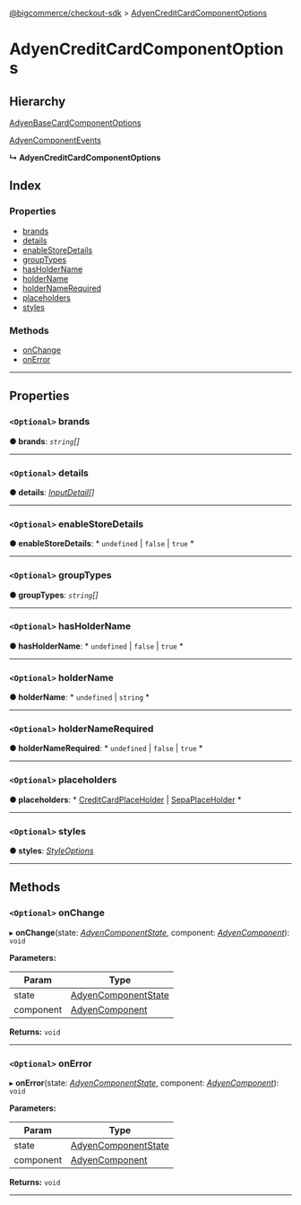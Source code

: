 [@bigcommerce/checkout-sdk](../README.md) > [AdyenCreditCardComponentOptions](../interfaces/adyencreditcardcomponentoptions.md)

# AdyenCreditCardComponentOptions

## Hierarchy

 [AdyenBaseCardComponentOptions](adyenbasecardcomponentoptions.md)

 [AdyenComponentEvents](adyencomponentevents.md)

**↳ AdyenCreditCardComponentOptions**

## Index

### Properties

* [brands](adyencreditcardcomponentoptions.md#brands)
* [details](adyencreditcardcomponentoptions.md#details)
* [enableStoreDetails](adyencreditcardcomponentoptions.md#enablestoredetails)
* [groupTypes](adyencreditcardcomponentoptions.md#grouptypes)
* [hasHolderName](adyencreditcardcomponentoptions.md#hasholdername)
* [holderName](adyencreditcardcomponentoptions.md#holdername)
* [holderNameRequired](adyencreditcardcomponentoptions.md#holdernamerequired)
* [placeholders](adyencreditcardcomponentoptions.md#placeholders)
* [styles](adyencreditcardcomponentoptions.md#styles)

### Methods

* [onChange](adyencreditcardcomponentoptions.md#onchange)
* [onError](adyencreditcardcomponentoptions.md#onerror)

---

## Properties

<a id="brands"></a>

### `<Optional>` brands

**● brands**: *`string`[]*

___
<a id="details"></a>

### `<Optional>` details

**● details**: *[InputDetail](inputdetail.md)[]*

___
<a id="enablestoredetails"></a>

### `<Optional>` enableStoreDetails

**● enableStoreDetails**: * `undefined` &#124; `false` &#124; `true`
*

___
<a id="grouptypes"></a>

### `<Optional>` groupTypes

**● groupTypes**: *`string`[]*

___
<a id="hasholdername"></a>

### `<Optional>` hasHolderName

**● hasHolderName**: * `undefined` &#124; `false` &#124; `true`
*

___
<a id="holdername"></a>

### `<Optional>` holderName

**● holderName**: * `undefined` &#124; `string`
*

___
<a id="holdernamerequired"></a>

### `<Optional>` holderNameRequired

**● holderNameRequired**: * `undefined` &#124; `false` &#124; `true`
*

___
<a id="placeholders"></a>

### `<Optional>` placeholders

**● placeholders**: * [CreditCardPlaceHolder](creditcardplaceholder.md) &#124; [SepaPlaceHolder](sepaplaceholder.md)
*

___
<a id="styles"></a>

### `<Optional>` styles

**● styles**: *[StyleOptions](styleoptions.md)*

___

## Methods

<a id="onchange"></a>

### `<Optional>` onChange

▸ **onChange**(state: *[AdyenComponentState](../#adyencomponentstate)*, component: *[AdyenComponent](adyencomponent.md)*): `void`

**Parameters:**

| Param | Type |
| ------ | ------ |
| state | [AdyenComponentState](../#adyencomponentstate) |
| component | [AdyenComponent](adyencomponent.md) |

**Returns:** `void`

___
<a id="onerror"></a>

### `<Optional>` onError

▸ **onError**(state: *[AdyenComponentState](../#adyencomponentstate)*, component: *[AdyenComponent](adyencomponent.md)*): `void`

**Parameters:**

| Param | Type |
| ------ | ------ |
| state | [AdyenComponentState](../#adyencomponentstate) |
| component | [AdyenComponent](adyencomponent.md) |

**Returns:** `void`

___

